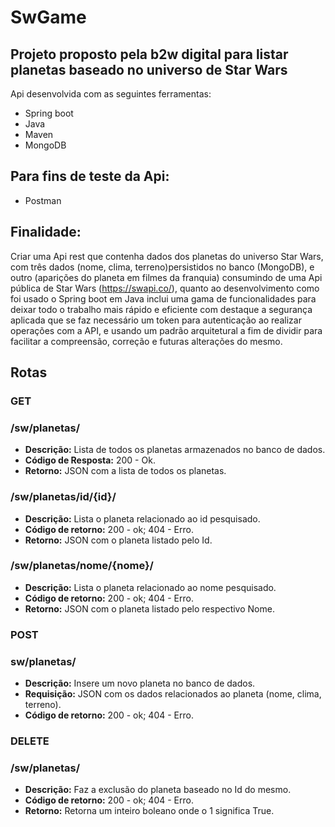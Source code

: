 # SwGame
 ## Projeto proposto pela b2w digital para listar planetas baseado no universo de Star Wars
Api desenvolvida com as seguintes ferramentas:

- Spring boot
- Java
- Maven
- MongoDB

 ## Para fins de teste da Api:

- Postman

## Finalidade:

 Criar uma Api rest que contenha dados dos planetas do universo Star Wars, com três dados (nome, clima, terreno)persistidos no banco (MongoDB), e outro (aparições do planeta em filmes da franquia) consumindo de uma Api pública de Star Wars (https://swapi.co/), quanto ao desenvolvimento como foi usado o Spring boot em Java inclui uma gama de funcionalidades para deixar todo o trabalho mais rápido e eficiente com destaque a segurança aplicada que se faz necessário um token para autenticação ao realizar operações com a API, e usando um padrão arquitetural a fim de dividir para facilitar a compreensão, correção e futuras alterações do mesmo.
 
 ## Rotas
 
 ### GET
 
  ### /sw/planetas/
 
 - **Descrição:** Lista de todos os planetas armazenados no banco de dados.
 - **Código de Resposta:** 200 - Ok.
 - **Retorno:** JSON com a lista de todos os planetas.
 
  ### /sw/planetas/id/{id}/
 
 - **Descrição:** Lista o planeta relacionado ao id pesquisado.
 - **Código de retorno:** 200 - ok; 404 - Erro.
 - **Retorno:** JSON com o planeta listado pelo Id.
 
 ### /sw/planetas/nome/{nome}/
 
 - **Descrição:** Lista o planeta relacionado ao nome pesquisado.
 - **Código de retorno:** 200 - ok; 404 - Erro.
 - **Retorno:** JSON com o planeta listado pelo respectivo Nome.
 
 ### POST
 
  ### sw/planetas/
 
 - **Descrição:** Insere um novo planeta no banco de dados.
 - **Requisição:** JSON com os dados relacionados ao planeta (nome, clima, terreno).
 - **Código de retorno:** 200 - ok; 404 - Erro.
 
 ### DELETE
 
 ### /sw/planetas/
 
 - **Descrição:** Faz a exclusão do planeta baseado no Id do mesmo.
 - **Código de retorno:** 200 - ok; 404 - Erro.
 - **Retorno:** Retorna um inteiro boleano onde o 1 significa True.
 
 
 
 
 

